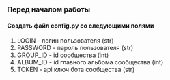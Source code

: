 ### Перед началом работы

#### Создать файл config.py со следующими полями
1. LOGIN - логин пользователя (str)
2. PASSWORD - пароль пользователя (str)
3. GROUP_ID - id сообщества (int)
4. ALBUM_ID - id главного альбома сообщества (int)
5. TOKEN - api ключ бота сообщества (str)